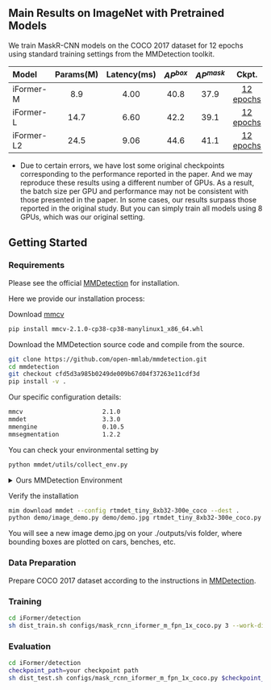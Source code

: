 ## Main Results on ImageNet with Pretrained Models
We train MaskR-CNN models on the COCO 2017 dataset for 12 epochs using standard training settings from the MMDetection toolkit.

| Model      | Params(M) | Latency(ms) | $AP^{box}$ | $AP^{mask}$ |                                                 Ckpt.                                                  |                                                   Log                                                    |
|:-----------|:---------:|:-----------:|:----------:|:-----------:|:------------------------------------------------------------------------------------------------------:|:--------------------------------------------------------------------------------------------------------:|
| iFormer-M  |    8.9    |    4.00     |    40.8    |    37.9     | [12 epochs](https://github.com/ChuanyangZheng/iFormer/releases/download/v0.9/iFormer_m_epoch_12.pth) | [12 epochs](https://github.com/ChuanyangZheng/iFormer/releases/download/v0.9/iFormer_m_epoch_12.pth.log) |
| iFormer-L  |   14.7    |    6.60     |    42.2    |    39.1     |  [12 epochs](https://github.com/ChuanyangZheng/iFormer/releases/download/v0.9/iFormer_l_epoch_12.pth)  |   [12 epochs](https://github.com/ChuanyangZheng/iFormer/releases/download/v0.9/iFormer_l_epoch_12.log)   |
| iFormer-L2 |   24.5    |    9.06     |    44.6    |    41.1     | [12 epochs](https://github.com/ChuanyangZheng/iFormer/releases/download/v0.9/iFormer_l2_epoch_12.pth)  |  [12 epochs](https://github.com/ChuanyangZheng/iFormer/releases/download/v0.9/iFormer_l2_epoch_12.log)   |
* Due to certain errors, we have lost some original checkpoints corresponding to the performance reported in the paper. And we may reproduce these results using a different number of GPUs. As a result, the batch size per GPU and performance may not be consistent with those presented in the paper. In some cases, our results surpass those reported in the original study. But you can simply train all models using 8 GPUs, which was our original setting.
## Getting Started
### Requirements
Please see the official [MMDetection](https://github.com/open-mmlab/mmdetection) for installation.

Here we provide our installation process:

Download [mmcv](https://mmcv.readthedocs.io/en/latest/get_started/installation.html)
```bash
pip install mmcv-2.1.0-cp38-cp38-manylinux1_x86_64.whl
```
Download the MMDetection source code and compile from the source.
```bash
git clone https://github.com/open-mmlab/mmdetection.git
cd mmdetection
git checkout cfd5d3a985b0249de009b67d04f37263e11cdf3d
pip install -v .
```
Our specific configuration details:
```bash
mmcv                      2.1.0
mmdet                     3.3.0
mmengine                  0.10.5
mmsegmentation            1.2.2 
```
You can check your environmental setting by
```bash
python mmdet/utils/collect_env.py
```

<details>
<summary>
Ours MMDetection Environment
</summary>

```
sys.platform: linux
Python: 3.8.16 (default, Mar  2 2023, 03:21:46) [GCC 11.2.0]
CUDA available: True
MUSA available: False
numpy_random_seed: 2147483648
GPU 0,1,2: NVIDIA A800-SXM4-80GB
CUDA_HOME: /usr/local/cuda
NVCC: Cuda compilation tools, release 11.7, V11.7.99
PyTorch: 2.1.2+cu118
PyTorch compiling details: PyTorch built with:
  - GCC 9.3
  - C++ Version: 201703
  - CPU capability usage: AVX512
  - CUDA Runtime 11.8
  - NVCC architecture flags: -gencode;arch=compute_50,code=sm_50;-gencode;arch=compute_60,code=sm_60;-gencode;arch=compute_70,code=sm_70;-gencode;arch=compute_75,code=sm_75;-gencode;arch=compute_80,code=sm_80;-gencode;arch=compute_86,code=sm_86;-gencode;arch=compute_37,code=sm_37;-gencode;arch=compute_90,code=sm_90
  - CuDNN 8.7
  - Magma 2.6.1
TorchVision: 0.16.2+cu118
OpenCV: 4.5.5
MMEngine: 0.10.5
MMDetection: 3.3.0+cfd5d3a
```
</details>

Verify the installation
```bash
mim download mmdet --config rtmdet_tiny_8xb32-300e_coco --dest .
python demo/image_demo.py demo/demo.jpg rtmdet_tiny_8xb32-300e_coco.py --weights rtmdet_tiny_8xb32-300e_coco_20220902_112414-78e30dcc.pth --device cpu
```
You will see a new image demo.jpg on your ./outputs/vis folder, where bounding boxes are plotted on cars, benches, etc.

### Data Preparation
Prepare COCO 2017 dataset according to the instructions in [MMDetection](https://github.com/open-mmlab/mmdetection/blob/master/docs/en/1_exist_data_model.md#test-existing-models-on-standard-datasets).

### Training
```bash
cd iFormer/detection
sh dist_train.sh configs/mask_rcnn_iformer_m_fpn_1x_coco.py 3 --work-dir=./output/coco_m_0
```
### Evaluation
```bash
cd iFormer/detection
checkpoint_path=your checkpoint path
sh dist_test.sh configs/mask_rcnn_iformer_m_fpn_1x_coco.py $checkpoint_path 3 --work-dir=./output/coco_m_0
```